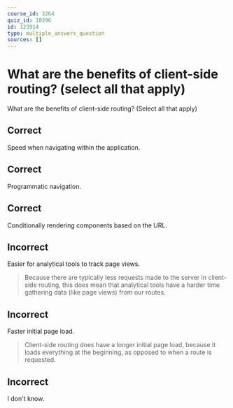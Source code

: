 ```yaml
---
course_id: 3264
quiz_id: 18396
id: 123914
type: multiple_answers_question
sources: []
---
```


# What are the benefits of client-side routing? (select all that apply)

What are the benefits of client-side routing? (Select all that apply)

## Correct

Speed when navigating within the application.

## Correct

Programmatic navigation.

## Correct

Conditionally rendering components based on the URL.

## Incorrect

Easier for analytical tools to track page views.

> Because there are typically less requests made to the server in client-side
> routing, this does mean that analytical tools have a harder time gathering data
> (like page views) from our routes.

## Incorrect

Faster initial page load.

> Client-side routing does have a longer initial page load, because it loads
> everything at the beginning, as opposed to when a route is requested.

## Incorrect

I don't know.
